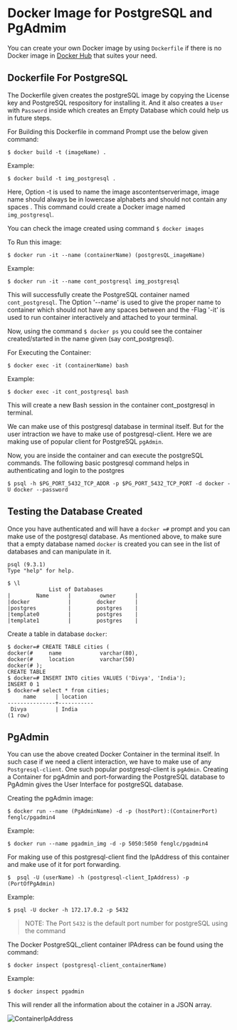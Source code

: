 # Docker Image for PostgreSQL and PgAdmim

You can create your own Docker image by using `Dockerfile` if there is no Docker image in [Docker Hub](https://hub.docker.com/) that suites your need.

## Dockerfile For PostgreSQL

The Dockerfile given creates the postgreSQL image by copying the License key and PostgreSQL respository for installing it. And it also creates a `User` with `Password` inside which creates an Empty Database which could help us in future steps.

For Building this Dockerfile in command Prompt use the below given command:

```
$ docker build -t (imageName) .
```
Example:
```
$ docker build -t img_postgresql .
```

Here, Option -t is used to name the image ascontentserverimage, image name should always be in lowercase alphabets and should not contain any spaces . This command could create a Docker image named `img_postgresql`.

You can check the image created using command 
    `$ docker images`

To Run this image:

```
$ docker run -it --name (containerName) (postgresQL_imageName)
```
Example:
```
$ docker run -it --name cont_postgresql img_postgresql
```

This will successfully create the PostgreSQL container named `cont_postgresql`. The Option '--name' is used to give the proper name to container which should not have any spaces between and the -Flag '-it' is used to  run container interactively and attached to your terminal.

Now, using the command `$ docker ps` you could see the container created/started in the name given (say cont_postgresql).

For Executing the Container:
```
$ docker exec -it (containerName) bash
```
Example:
```
$ docker exec -it cont_postgresql bash
```

This will create a new Bash session in the container cont_postgresql in terminal.

We can make use of this postgresql database in terminal itself. But for the user intraction we have to make use of postgresql-client. Here we are making use of popular client for PostgreSQL `pgAdmin`.

Now, you are inside the container and can execute the postgreSQL commands. The following basic postgresql command helps in authenticating and login to the postgres 

```
$ psql -h $PG_PORT_5432_TCP_ADDR -p $PG_PORT_5432_TCP_PORT -d docker -U docker --password
```

## Testing the Database Created

Once you have authenticated and will have a `docker =#` prompt and you can make use of the postgresql database. As mentioned above, to make sure that a empty database named `docker` is created you can see in the list of databases and can manipulate in it.

```
psql (9.3.1)
Type "help" for help.

$ \l
             List of Databases
|        Name      |         owner      |
|docker            |        docker      |
|postgres          |        postgres    |
|template0         |        postgres    |
|template1         |        postgres    |
```
Create a table in database `docker`:
```
$ docker=# CREATE TABLE cities (
docker(#     name            varchar(80),
docker(#     location        varchar(50)
docker(# );
CREATE TABLE
$ docker=# INSERT INTO cities VALUES ('Divya', 'India');
INSERT 0 1
$ docker=# select * from cities;
     name      | location
---------------+-----------
 Divya         | India
(1 row)
```

## PgAdmin
You can use the above created Docker Container in the terminal itself. In such case if we need a client interaction, we have to make use of any `Postgresql-client`. One such popular postgresql-client is `pgAdmin`. Creating a Container for pgAdmin and port-forwarding the PostgreSQL database to PgAdmin gives the User Interface for postgreSQL database.

Creating the pgAdmin image:
```
$ docker run --name (PgAdminName) -d -p (hostPort):(ContainerPort) fenglc/pgadmin4
```
Example:
```
$ docker run --name pgadmin_img -d -p 5050:5050 fenglc/pgadmin4
```

For making use of this postgresql-client find the IpAddress of this container and make use of it for port forwarding.

```
$  psql -U (userName) -h (postgresql-client_IpAddress) -p (PortOfPgAdmin)
```

Example:
```
$ psql -U docker -h 172.17.0.2 -p 5432
```

> NOTE: The Port `5432` is the default port number for postgreSQL using the command

The Docker PostgreSQL_client container IPAdress can be found using the command:
```
$ docker inspect (postgresql-client_containerName)
```

Example:
```
$ docker inspect pgadmin
```

This will render all the information about the cotainer in a JSON array.

![ContainerIpAddress](https://github.com/Dpurnima/myRepo/blob/master/containerIpAddress.PNG)

